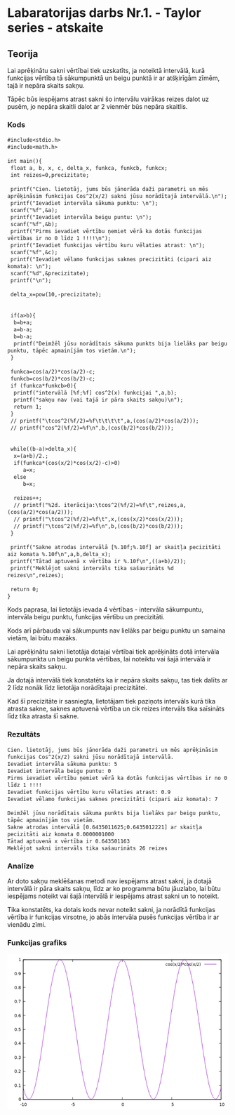 <!-- https://help.github.com/en/github/writing-on-github/basic-writing-and-formatting-syntax -->
# Labaratorijas darbs Nr.1. - Taylor series - atskaite

## Teorija
Lai aprēķinātu sakni vērtībai tiek uzskatīts, ja noteiktā intervālā, kurā funkcijas vērtība tā sākumpunktā un beigu punktā ir ar atšķirīgām zīmēm, tajā ir nepāra skaits sakņu.

Tāpēc būs iespējams atrast sakni šo intervālu vairākas reizes dalot uz pusēm, jo nepāra skaitli dalot ar 2 vienmēr būs nepāra skaitlis. 
### Kods
	#include<stdio.h>
	#include<math.h>
	
	int main(){
	 float a, b, x, c, delta_x, funkca, funkcb, funkcx;
	 int reizes=0,precizitate;
	
	 printf("Cien. lietotāj, jums būs jānorāda daži parametri un mēs aprēķināsim funkcijas Cos^2(x/2) sakni jūsu norādītajā intervālā.\n");
	 printf("Ievadiet intervāla sākuma punktu: \n");
	 scanf("%f",&a);
	 printf("Ievadiet intervāla beigu puntu: \n");
	 scanf("%f",&b);
	 printf("Pirms ievadiet vērtību ņemiet vērā ka dotās funkcijas vērtības ir no 0 līdz 1 !!!!\n");
	 printf("Ievadiet funkcijas vērtību kuru vēlaties atrast: \n");
	 scanf("%f",&c);
	 printf("Ievadiet vēlamo funkcijas saknes precizitāti (cipari aiz komata): \n");
	 scanf("%d",&precizitate);
	 printf("\n");
	
	 delta_x=pow(10,-precizitate);


	 if(a>b){
	  b=b+a;
	  a=b-a;
	  b=b-a;
	  printf("Deimžēl jūsu norādītais sākuma punkts bija lielāks par beigu punktu, tāpēc apmainījām tos vietām.\n");
	 }

	 funkca=cos(a/2)*cos(a/2)-c;
	 funkcb=cos(b/2)*cos(b/2)-c;
	 if (funkca*funkcb>0){
	  printf("intervālā [%f;%f] cos^2(x) funkcijai ",a,b);
	  printf("sakņu nav (vai tajā ir pāra skaits sakņu)\n");
	  return 1;
	 }
	 // printf("\tcos^2(%f/2)=%f\t\t\t\t",a,(cos(a/2)*cos(a/2)));
	 // printf("cos^2(%f/2)=%f\n",b,(cos(b/2)*cos(b/2)));


	 while((b-a)>delta_x){
	  x=(a+b)/2.;
	  if(funkca*(cos(x/2)*cos(x/2)-c)>0)
		 a=x;
	  else
		 b=x;

	  reizes++;
	  // printf("%2d. iterācija:\tcos^2(%f/2)=%f\t",reizes,a,(cos(a/2)*cos(a/2)));
	  // printf("\tcos^2(%f/2)=%f\t",x,(cos(x/2)*cos(x/2)));
	  // printf("\tcos^2(%f/2)=%f\n",b,(cos(b/2)*cos(b/2)));
	 }

	 printf("Sakne atrodas intervālā [%.10f;%.10f] ar skaitļa pecizitāti aiz komata %.10f\n",a,b,delta_x);
	 printf("Tātad aptuvenā x vērtība ir %.10f\n",((a+b)/2));
	 printf("Meklējot sakni intervāls tika sašaurināts %d reizes\n",reizes);
	
	 return 0;
	}
Kods paprasa, lai lietotājs ievada 4 vērtības - intervāla sākumpuntu, intervāla beigu punktu, funkcijas vērtību un precizitāti.

Kods arī pārbauda vai sākumpunts nav lielāks par beigu punktu un samaina vietām, lai būtu mazāks.

Lai aprēķinātu sakni lietotāja dotajai vērtībai tiek aprēķināts dotā intervāla sākumpunkta un beigu punkta vērtības, lai noteiktu vai šajā intervālā ir nepāra skaits sakņu.

Ja dotajā intervālā tiek konstatēts ka ir nepāra skaits sakņu, tas tiek dalīts ar 2 līdz nonāk līdz lietotāja norādītajai precizitātei.

Kad šī precizitāte ir sasniegta, lietotājam tiek paziņots intervāls kurā tika atrasta sakne, saknes aptuvenā vērtība un cik reizes intervāls tika saīsināts līdz tika atrasta šī sakne.
### Rezultāts

	Cien. lietotāj, jums būs jānorāda daži parametri un mēs aprēķināsim funkcijas Cos^2(x/2) sakni jūsu norādītajā intervālā.
	Ievadiet intervāla sākuma punktu: 5
	Ievadiet intervāla beigu puntu: 0
	Pirms ievadiet vērtību ņemiet vērā ka dotās funkcijas vērtības ir no 0 līdz 1 !!!! 
	Ievadiet funkcijas vērtību kuru vēlaties atrast: 0.9
	Ievadiet vēlamo funkcijas saknes precizitāti (cipari aiz komata): 7

	Deimžēl jūsu norādītais sākuma punkts bija lielāks par beigu punktu, tāpēc apmainījām tos vietām.
	Sakne atrodas intervālā [0.6435011625;0.6435012221] ar skaitļa pecizitāti aiz komata 0.0000001000
	Tātad aptuvenā x vērtība ir 0.643501163
	Meklējot sakni intervāls tika sašaurināts 26 reizes

### Analīze
Ar doto sakņu meklēšanas metodi nav iespējams atrast sakni, ja dotajā intervālā ir pāra skaits sakņu, līdz ar ko programma būtu jāuzlabo, lai būtu iespējams noteikt vai šajā intervālā ir iespējams atrast sakni un to noteikt.

Tika konstatēts, ka dotais kods nevar noteikt sakni, ja norādītā funkcijas vērtība ir funkcijas virsotne, jo abās intervāla pusēs funkcijas vērtība ir ar vienādu zīmi.
### Funkcijas grafiks
![Cos(x/2) * Cos(x/2)](https://raw.githubusercontent.com/sandemlis/RTR105/master/darbi/LabD1/Gnuplot.png)
